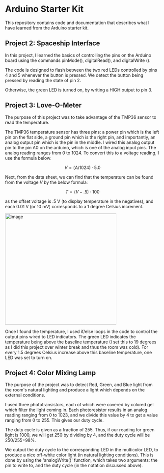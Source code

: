 # Arduino Starter Kit
This repository contains code and documentation that describes what I have learned from the Arduino starter kit.

## Project 2: Spaceship Interface

In this project, I learned the basics of controlling the pins on the Arduino board using the commands pinMode(), digitalRead(), and digitalWrite ().

The code is designed to flash between the two red LEDs controlled by pins 4 and 5 whenever the button is pressed. We detect the button being pressed by reading the state of pin 2.

Otherwise, the green LED is turned on, by writing a HIGH output to pin 3.

## Project 3: Love-O-Meter

The purpose of this project was to take advantage of the TMP36 sensor to read the temperature.

The TMP36 temperature sensor has three pins: a power pin which is the left pin on the flat side, a ground pin which is the right pin, and importantly, an analog output pin which is the pin in the middle. I wired this analog output pin to the pin A0 on the arduino, which is one of the analog input pins. The analog reading ranges from 0 to 1024. To convert this to a voltage reading, I use the formula below:

$$V = (A/1024) \cdot 5.0$$

Next, from the data sheet, we can find that the temperature can be found from the voltage $V$ by the below formula:

$$T = (V-.5)\cdot100$$

as the offset voltage is .5 V (to display temperature in the negatives), and each 0.01 V (or 10 mV) corresponds to a 1 degree Celsius increment.

<img width="362" alt="image" src="https://github.com/4439-A1/Arduino_Starter/assets/84205848/ce2b0136-da1e-4bd6-80b3-06184b718891">

Once I found the temperature, I used if/else loops in the code to control the output pins wired to LED indicators. The green LED indicates the temperature being above the baseline temperature (I set this to 19 degrees as I did this project over winter break and thus the room was cold). For every 1.5 degrees Celsius increase above this baseline temperature, one LED was set to turn on.

## Project 4: Color Mixing Lamp

The purpose of the project was to detect Red, Green, and Blue light from the room's natural lighting and produce a light which depends on the external conditions.

I used three phototransistors, each of which were covered by colored gel which filter the light coming in. Each photoresistor results in an analog reading ranging from 0 to 1023, and we divide this value by 4 to get a value ranging from 0 to 255. This gives our duty cycle.

The duty cycle is given as a fraction of 255. Thus, if our reading for green light is 1000, we will get 250 by dividing by 4, and the duty cycle will be 250/255=98%.

We output the duty cycle to the corresponding LED in the multicolor LED, to produce a nice off-white color light (in natural lighting conditions). This is done by using the 'analogWrite()' function, which takes two arguments: the pin to write to, and the duty cycle (in the notation discussed above).
